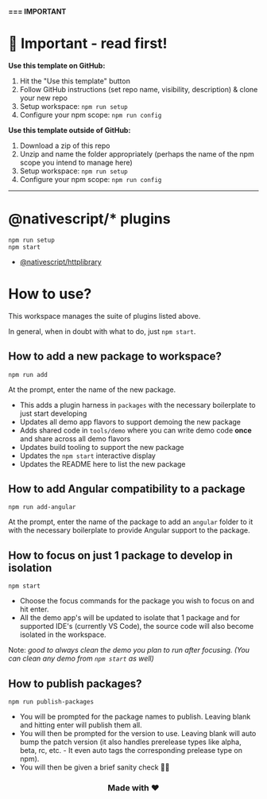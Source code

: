 **=== IMPORTANT**

# :rotating_light: Important - read first!

**Use this template on GitHub:**
1. Hit the "Use this template" button
2. Follow GitHub instructions (set repo name, visibility, description) & clone your new repo
3. Setup workspace: `npm run setup`
4. Configure your npm scope: `npm run config`

**Use this template outside of GitHub:**

1. Download a zip of this repo
2. Unzip and name the folder appropriately (perhaps the name of the npm scope you intend to manage here)
3. Setup workspace: `npm run setup`
4. Configure your npm scope: `npm run config`

---

# @nativescript/\* plugins

```
npm run setup
npm start
```

- [@nativescript/httplibrary](packages/httplibrary/README.md)

# How to use?

This workspace manages the suite of plugins listed above. 

In general, when in doubt with what to do, just `npm start`.

## How to add a new package to workspace?

```
npm run add
```

At the prompt, enter the name of the new package.

- This adds a plugin harness in `packages` with the necessary boilerplate to just start developing
- Updates all demo app flavors to support demoing the new package
- Adds shared code in `tools/demo` where you can write demo code **once** and share across all demo flavors
- Updates build tooling to support the new package
- Updates the `npm start` interactive display
- Updates the README here to list the new package

## How to add Angular compatibility to a package

```
npm run add-angular
```

At the prompt, enter the name of the package to add an `angular` folder to it with the necessary boilerplate to provide Angular support to the package.

## How to focus on just 1 package to develop in isolation

```
npm start
```

- Choose the focus commands for the package you wish to focus on and hit enter.
- All the demo app's will be updated to isolate that 1 package and for supported IDE's (currently VS Code), the source code will also become isolated in the workspace.

Note: *good to always clean the demo you plan to run after focusing. (You can clean any demo from `npm start` as well)*

## How to publish packages?

```
npm run publish-packages
```

- You will be prompted for the package names to publish. Leaving blank and hitting enter will publish them all.
- You will then be prompted for the version to use. Leaving blank will auto bump the patch version (it also handles prerelease types like alpha, beta, rc, etc. - It even auto tags the corresponding prelease type on npm).
- You will then be given a brief sanity check 🧠😊

<h3 align="center">Made with ❤️</h3>
